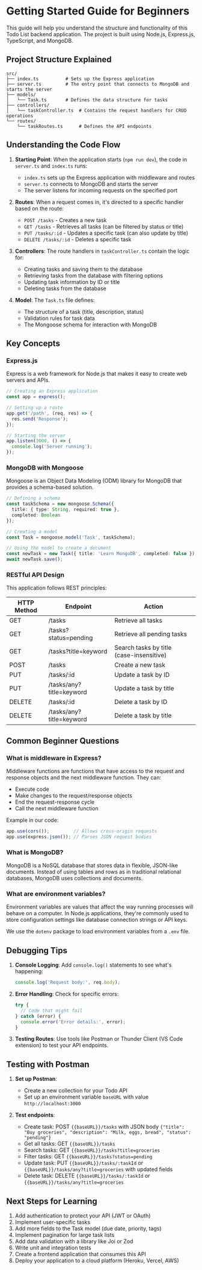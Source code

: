 # Getting Started Guide for Beginners

This guide will help you understand the structure and functionality of this Todo List backend application. The project is built using Node.js, Express.js, TypeScript, and MongoDB.

## Project Structure Explained

```
src/
├── index.ts          # Sets up the Express application
├── server.ts         # The entry point that connects to MongoDB and starts the server
├── models/
│   └── Task.ts       # Defines the data structure for tasks
├── controllers/
│   └── taskController.ts  # Contains the request handlers for CRUD operations
└── routes/
    └── taskRoutes.ts      # Defines the API endpoints
```

## Understanding the Code Flow

1. **Starting Point**: When the application starts (`npm run dev`), the code in `server.ts` and `index.ts` runs:
   - `index.ts` sets up the Express application with middleware and routes
   - `server.ts` connects to MongoDB and starts the server
   - The server listens for incoming requests on the specified port

2. **Routes**: When a request comes in, it's directed to a specific handler based on the route:
   - `POST /tasks` - Creates a new task
   - `GET /tasks` - Retrieves all tasks (can be filtered by status or title)
   - `PUT /tasks/:id` - Updates a specific task (can also update by title)
   - `DELETE /tasks/:id` - Deletes a specific task

3. **Controllers**: The route handlers in `taskController.ts` contain the logic for:
   - Creating tasks and saving them to the database
   - Retrieving tasks from the database with filtering options
   - Updating task information by ID or title
   - Deleting tasks from the database

4. **Model**: The `Task.ts` file defines:
   - The structure of a task (title, description, status)
   - Validation rules for task data
   - The Mongoose schema for interaction with MongoDB

## Key Concepts

### Express.js
Express is a web framework for Node.js that makes it easy to create web servers and APIs.

```typescript
// Creating an Express application
const app = express();

// Setting up a route
app.get('/path', (req, res) => {
  res.send('Response');
});

// Starting the server
app.listen(3000, () => {
  console.log('Server running');
});
```

### MongoDB with Mongoose
Mongoose is an Object Data Modeling (ODM) library for MongoDB that provides a schema-based solution.

```typescript
// Defining a schema
const taskSchema = new mongoose.Schema({
  title: { type: String, required: true },
  completed: Boolean
});

// Creating a model
const Task = mongoose.model('Task', taskSchema);

// Using the model to create a document
const newTask = new Task({ title: 'Learn MongoDB', completed: false });
await newTask.save();
```

### RESTful API Design
This application follows REST principles:

| HTTP Method | Endpoint                      | Action                                    |
|------------|-------------------------------|-------------------------------------------|
| GET        | /tasks                        | Retrieve all tasks                        |
| GET        | /tasks?status=pending         | Retrieve all pending tasks                |
| GET        | /tasks?title=keyword          | Search tasks by title (case-insensitive)  |
| POST       | /tasks                        | Create a new task                         |
| PUT        | /tasks/:id                    | Update a task by ID                       |
| PUT        | /tasks/any?title=keyword      | Update a task by title                    |
| DELETE     | /tasks/:id                    | Delete a task by ID                       |
| DELETE     | /tasks/any?title=keyword      | Delete a task by title                    |

## Common Beginner Questions

### What is middleware in Express?
Middleware functions are functions that have access to the request and response objects and the next middleware function. They can:
- Execute code
- Make changes to the request/response objects
- End the request-response cycle
- Call the next middleware function

Example in our code:
```typescript
app.use(cors());         // Allows cross-origin requests
app.use(express.json()); // Parses JSON request bodies
```

### What is MongoDB?
MongoDB is a NoSQL database that stores data in flexible, JSON-like documents. Instead of using tables and rows as in traditional relational databases, MongoDB uses collections and documents.

### What are environment variables?
Environment variables are values that affect the way running processes will behave on a computer. In Node.js applications, they're commonly used to store configuration settings like database connection strings or API keys.

We use the `dotenv` package to load environment variables from a `.env` file.

## Debugging Tips

1. **Console Logging**: Add `console.log()` statements to see what's happening:
   ```typescript
   console.log('Request body:', req.body);
   ```

2. **Error Handling**: Check for specific errors:
   ```typescript
   try {
     // Code that might fail
   } catch (error) {
     console.error('Error details:', error);
   }
   ```

3. **Testing Routes**: Use tools like Postman or Thunder Client (VS Code extension) to test your API endpoints.

## Testing with Postman

1. **Set up Postman**:
   - Create a new collection for your Todo API
   - Set up an environment variable `baseURL` with value `http://localhost:3000`

2. **Test endpoints**:
   - Create task: POST `{{baseURL}}/tasks` with JSON body `{"title": "Buy groceries", "description": "Milk, eggs, bread", "status": "pending"}`
   - Get all tasks: GET `{{baseURL}}/tasks`
   - Search tasks: GET `{{baseURL}}/tasks?title=groceries`
   - Filter tasks: GET `{{baseURL}}/tasks?status=pending`
   - Update task: PUT `{{baseURL}}/tasks/:taskId` or `{{baseURL}}/tasks/any?title=groceries` with updated fields
   - Delete task: DELETE `{{baseURL}}/tasks/:taskId` or `{{baseURL}}/tasks/any?title=groceries`

## Next Steps for Learning

1. Add authentication to protect your API (JWT or OAuth)
2. Implement user-specific tasks
3. Add more fields to the Task model (due date, priority, tags)
4. Implement pagination for large task lists
5. Add data validation with a library like Joi or Zod
6. Write unit and integration tests
7. Create a frontend application that consumes this API
8. Deploy your application to a cloud platform (Heroku, Vercel, AWS)
